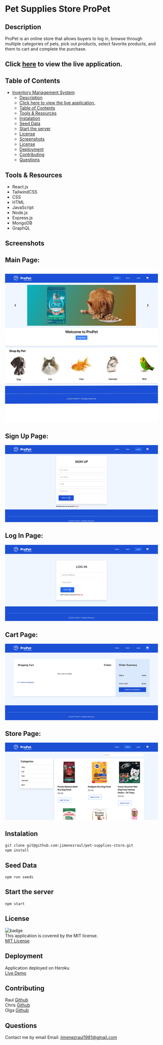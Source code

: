 # Pet Supplies Store ProPet

## Description

ProPet is an online store that allows buyers to log in, browse through multiple categories of pets, pick out products, select favorite products, and them to cart and complete the purchase.

## Click [here](https://afternoon-spire-43659.herokuapp.com/) to view the live application.

## Table of Contents

- [Inventory Management System](#inventory-management-system)
  - [Description](#description)
  - [Click here to view the live application.](#click-here-to-view-the-live-application)
  - [Table of Contents](#table-of-contents)
  - [Tools & Resources](#tools--resources)
  - [Instalation](#instalation)
  - [Seed Data](#seed-data)
  - [Start the server](#start-the-server)
  - [License](#license)
  - [Screenshots](#screenshots)
  - [License](#license)
  - [Deployment](#deployment)
  - [Contributing](#contributing)
  - [Questions](#questions)

## Tools & Resources

- React.js
- TailwindCSS
- CSS
- HTML
- JavaScript
- Node.js
- Express.js
- MongoDB
- GraphQL

## Screenshots

## Main Page:

![screenshot](/main.JPG)

## Sign Up Page:

![screenshot](/signup.png)

## Log In Page:

![screenshot](/login.png)

## Cart Page:

![screenshot](/cart.png)

## Store Page:

![screenshot](/store.png)

## Instalation

```
git clone git@github.com:jimenezraul/pet-supplies-store.git
npm install
```

## Seed Data

```
npm run seeds
```

## Start the server

```
npm start
```

## License

![badge](https://img.shields.io/badge/license-MIT-brightgreen)  
This application is covered by the MIT license.  
[MIT License](https://opensource.org/licenses/MIT)

## Deployment

Application deployed on Heroku  
[Live Demo](https://afternoon-spire-43659.herokuapp.com/)

## Contributing

Raul [Github](https://github.com/jimenezraul)  
Chris [Github](https://github.com/Waters000)  
Olga [Github](https://github.com/obrailovska)

## Questions

Contact me by email
Email: [jimenezraul1981@gmail.com](mailto:jimenezraul1981@gmail.com)
